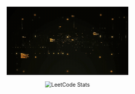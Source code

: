

<p align="center" >

 <img src="https://github.com/rajveergoudxd/rajveergoudxd/blob/0ab2bf66660c19591c4e748ee2a705695538daa4/resources/Introduction.gif" alt="Hi, I'm Rajveer Goud, Software Engineer, Lifelong Learner">

</p>


<div align="center">

 
 ![LeetCode Stats](https://leetcard.jacoblin.cool/rajveer-goud?theme=dark&font=Noto%20Sans%20Syriac&ext=heatmap)

 
</div>




<!--
**rajveergoudxd/rajveergoudxd** is a ✨ _special_ ✨ repository because its `README.md` (this file) appears on your GitHub profile.

Here are some ideas to get you started:

- 🔭 I’m currently working on ...
- 🌱 I’m currently learning ...
- 👯 I’m looking to collaborate on ...
- 🤔 I’m looking for help with ...
- 💬 Ask me about ...
- 📫 How to reach me: ...
- 😄 Pronouns: ...
- ⚡ Fun fact: ...
-->
